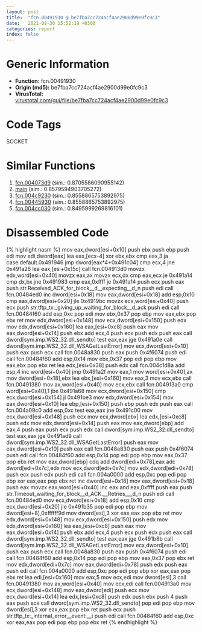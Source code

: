 ```yaml
---
layout: post
title:  "fcn.00491930 @ be7fba7cc724acf4ae2900d99e0fc9c3"
date:   2021-08-30 15:52:19 +0300
categories: report
index: false
---
```


# Generic Information
- **Function:** fcn.00491930
- **Origin (md5):** be7fba7cc724acf4ae2900d99e0fc9c3
- **VirusTotal:** [virustotal.com/gui/file/be7fba7cc724acf4ae2900d99e0fc9c3][virustotal_ref]

# Code Tags
<span class="tag" id="SOCKET">SOCKET</span>


# Similar Functions

1. [fcn.004073d9][similar_1_ref] (sim.: 0.8705586090955142)
2. [main][similar_2_ref] (sim.: 0.8579594903705272)
3. [fcn.004c9230][similar_3_ref] (sim.: 0.8558865753892975)
4. [fcn.00445930][similar_4_ref] (sim.: 0.8558865753892975)
5. [fcn.004cc030][similar_5_ref] (sim.: 0.8495999269816101)


# Disassembled Code

{% highlight nasm %}
mov eax,dword[esi+0x10]
push ebx
push ebp
push edi
mov edi,dword[eax]
lea eax,[ecx-4]
xor ebx,ebx
cmp eax,3
ja case.default.0x491946
jmp dword[eax*4+0x491c04]
cmp ecx,4
jne 0x491a26
lea eax,[esi+0x15c]
call fcn.004913d0
movzx edx,word[esi+0x40]
movzx eax,ax
movzx ecx,dx
cmp eax,ecx
je 0x491a14
cmp dx,bx
jne 0x491983
cmp eax,0xffff
je 0x491a14
push ecx
push eax
push str.Received_ACK_for_block__d__expecting__d_n
push edi
call fcn.00484ed0
inc dword[esi+0x18]
mov eax,dword[esi+0x18]
add esp,0x10
cmp eax,dword[esi+0x20]
jle 0x4919bc
movzx ecx,word[esi+0x40]
push ecx
push str.tftp_tx:_giving_up_waiting_for_block__d_ack
push edi
call fcn.00484f60
add esp,0xc
pop edi
mov ebx,0x37
pop ebp
mov eax,ebx
pop ebx
ret
mov edx,dword[esi+0x148]
mov ecx,dword[esi+0x150]
push edx
mov edx,dword[esi+0x160]
lea eax,[esi+0xc8]
push eax
mov eax,dword[esi+0x14]
push ebx
add ecx,4
push ecx
push edx
push eax
call dword[sym.imp.WS2_32.dll_sendto]
test eax,eax
jge 0x491a0e
call dword[sym.imp.WS2_32.dll_WSAGetLastError]
mov ecx,dword[esi+0x10]
push eax
push ecx
call fcn.0048a830
push eax
push 0x4f6074
push edi
call fcn.00484f60
add esp,0x14
mov ebx,0x37
pop edi
pop ebp
mov eax,ebx
pop ebx
ret
lea edx,[esi+0x38]
push edx
call fcn.004c1d8a
add esp,4
inc word[esi+0x40]
jmp 0x491a2f
mov eax,1
mov word[esi+0x40],ax
mov dword[esi+0x18],ebx
lea ebx,[esi+0x160]
mov eax,3
mov ecx,ebx
call fcn.00491380
mov ax,word[esi+0x40]
mov ecx,ebx
call fcn.004913a0
cmp word[esi+0x40],1
jbe 0x491a68
mov ecx,dword[esi+0x150]
cmp ecx,dword[esi+0x154]
jl 0x491be3
mov edx,dword[esi+0x154]
mov eax,dword[esi+0x10]
lea ebp,[esi+0x150]
push ebp
push edx
push eax
call fcn.004a09c0
add esp,0xc
test eax,eax
jne 0x491c00
mov ecx,dword[esi+0x148]
push ecx
mov ecx,dword[ebx]
lea edx,[esi+0xc8]
push edx
mov edx,dword[esi+0x14]
push eax
mov eax,dword[ebp]
add eax,4
push eax
push ecx
push edx
call dword[sym.imp.WS2_32.dll_sendto]
test eax,eax
jge 0x491ad9
call dword[sym.imp.WS2_32.dll_WSAGetLastError]
push eax
mov eax,dword[esi+0x10]
push eax
call fcn.0048a830
push eax
push 0x4f6074
push edi
call fcn.00484f60
add esp,0x14
pop edi
pop ebp
mov eax,0x37
pop ebx
ret
mov eax,dword[ebp]
cdq
add dword[edi+0x78],eax
adc dword[edi+0x7c],edx
mov ecx,dword[edi+0x7c]
mov edx,dword[edi+0x78]
push ecx
push edx
push edi
call fcn.004a0000
add esp,0xc
pop edi
pop ebp
xor eax,eax
pop ebx
ret
inc dword[esi+0x18]
mov eax,dword[esi+0x18]
push eax
movzx eax,word[esi+0x40]
inc eax
and eax,0xffff
push eax
push str.Timeout_waiting_for_block__d_ACK.__Retries___d_n
push edi
call fcn.00484ed0
mov ecx,dword[esi+0x18]
add esp,0x10
cmp ecx,dword[esi+0x20]
jle 0x491b35
pop edi
pop ebp
mov dword[esi+8],0xffffff9d
mov dword[esi],3
xor eax,eax
pop ebx
ret
mov edx,dword[esi+0x148]
mov ecx,dword[esi+0x150]
push edx
mov edx,dword[esi+0x160]
lea eax,[esi+0xc8]
push eax
mov eax,dword[esi+0x14]
push ebx
add ecx,4
push ecx
push edx
push eax
call dword[sym.imp.WS2_32.dll_sendto]
test eax,eax
jge 0x491b8b
call dword[sym.imp.WS2_32.dll_WSAGetLastError]
mov ecx,dword[esi+0x10]
push eax
push ecx
call fcn.0048a830
push eax
push 0x4f6074
push edi
call fcn.00484f60
add esp,0x14
pop edi
pop ebp
mov eax,0x37
pop ebx
ret
mov edx,dword[edi+0x7c]
mov eax,dword[edi+0x78]
push edx
push eax
push edi
call fcn.004a0000
add esp,0xc
pop edi
pop ebp
xor eax,eax
pop ebx
ret
lea edi,[esi+0x160]
mov eax,5
mov ecx,edi
mov dword[esi],3
call fcn.00491380
mov ax,word[esi+0x40]
mov ecx,edi
call fcn.004913a0
mov ecx,dword[esi+0x148]
mov eax,dword[edi]
push ecx
mov ecx,dword[esi+0x14]
lea edx,[esi+0xc8]
push edx
push ebx
push 4
push eax
push ecx
call dword[sym.imp.WS2_32.dll_sendto]
pop edi
pop ebp
mov dword[esi],3
xor eax,eax
pop ebx
ret
push ecx
push str.tftp_tx:_internal_error__event:__i
push edi
call fcn.00484f60
add esp,0xc
xor eax,eax
pop edi
pop ebp
pop ebx
ret
{% endhighlight %}


[similar_1_ref]: /report/fcn.004073d9@8f8b2c5d43e03af62d4bc097b3275f12
[similar_2_ref]: /report/main@4bd33f73402d0d03c0318f793884eb34
[similar_3_ref]: /report/fcn.004c9230@7453c96a6fbd42ec690b8deb53eafcba
[similar_4_ref]: /report/fcn.00445930@3e981d1767f44f5fe2446a49ffe52f4e
[similar_5_ref]: /report/fcn.004cc030@279a61b1e76da49531f1f16fd1102a2d
[virustotal_ref]: https://www.virustotal.com/gui/file/be7fba7cc724acf4ae2900d99e0fc9c3